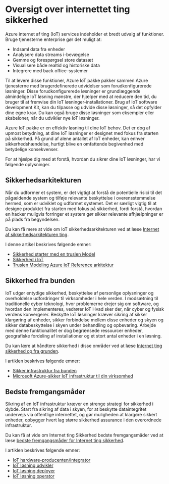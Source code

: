 <properties
   pageTitle="Oversigt over internettet ting sikkerhed | Microsoft Azure"
   description=" Azure internet af ting (IoT) services indeholder et bredt udvalg af funktioner. I denne artikel hjælper dig med at forstå, hvordan du sikrer dine IoT løsninger i Azure. "
   services="security"
   documentationCenter="na"
   authors="TomShinder"
   manager="MBaldwin"
   editor="TomSh"/>

<tags
   ms.service="security"
   ms.devlang="na"
   ms.topic="article"
   ms.tgt_pltfrm="na"
   ms.workload="na"
   ms.date="08/09/2016"
   ms.author="terrylan"/>

# <a name="internet-of-things-security-overview"></a>Oversigt over internettet ting sikkerhed

Azure internet af ting (IoT) services indeholder et bredt udvalg af funktioner. Bruge tjenesterne enterprise gør det muligt at:

- Indsaml data fra enheder
- Analysere data streams i-bevægelse
- Gemme og forespørgsel store datasæt
- Visualisere både realtid og historiske data
- Integrere med back office-systemer

Til at levere disse funktioner, Azure IoT pakke pakker sammen Azure tjenesterne med brugerdefinerede udvidelser som forudkonfigurerede løsninger. Disse forudkonfigurerede løsninger er grundlæggende almindelige IoT løsning mønstre, der hjælper med at reducere den tid, du bruger til at fremvise din IoT løsninger-installationer. Brug af IoT software development Kit, kan du tilpasse og udvide disse løsninger, så det opfylder dine egne krav. Du kan også bruge disse løsninger som eksempler eller skabeloner, når du udvikler nye IoT løsninger.

Azure IoT pakke er en effektiv løsning til dine IoT behov. Det er dog af upmost betydning, at dine IoT løsninger er designet med fokus fra starten på sikkerhed. På grund af alene antallet af IoT enheder, kan enhver sikkerhedshændelse, hurtigt blive en omfattende begivenhed med betydelige konsekvenser.

For at hjælpe dig med at forstå, hvordan du sikrer dine IoT løsninger, har vi følgende oplysninger.

## <a name="security-architecture"></a>Sikkerhedsarkitekturen

Når du udformer et system, er det vigtigt at forstå de potentielle risici til det pågældende system og tilføje relevante beskyttelse i overensstemmelse hermed, som er udviklet og udformet systemet. Det er særligt vigtig til at designe produktet fra starten med fokus på sikkerhed, fordi forstå, hvordan en hacker muligvis forringer et system gør sikker relevante afhjælpninger er på plads fra begyndelsen.

Du kan få mere at vide om IoT sikkerhedsarkitekturen ved at læse [Internet af sikkerhedsarkitekturen ting](../iot-suite/iot-security-architecture.md).

I denne artikel beskrives følgende emner:

- [Sikkerhed starter med en truslen Model](../iot-suite/iot-security-architecture.md#security-starts-with-a-threat-model)
- [Sikkerhed i IoT](../iot-suite/iot-security-architecture.md#security-in-iot)
- [Truslen Modeling Azure IoT Reference arkitektur](../iot-suite/iot-security-architecture.md#threat-modeling-the-azure-iot-reference-architecture)

## <a name="security-from-the-ground-up"></a>Sikkerhed fra bunden

IoT udgør entydige sikkerhed, beskyttelse af personlige oplysninger og overholdelse udfordringer til virksomheder i hele verden. I modsætning til traditionelle cyber teknologi, hvor problemerne drejer sig om software, og hvordan den implementeres, vedrører IoT Hvad sker der, når cyber og fysisk verdens konvergerer. Beskytte IoT løsninger kræver sikring af sikker klargøring af enheder, sikker forbindelse mellem disse enheder og skyen og sikker databeskyttelse i skyen under behandling og opbevaring. Arbejde med denne funktionalitet er dog begrænsede ressourcer enheder, geografiske fordeling af installationer og et stort antal enheder i en løsning.

Du kan lære at håndtere sikkerhed i disse områder ved at læse [Internet ting sikkerhed op fra grunden](../iot-suite/securing-iot-ground-up.md).

I artiklen beskrives følgende emner:

- [Sikker infrastruktur fra bunden](../iot-suite/securing-iot-ground-up.md#secure-infrastructure-from-the-ground-up)
- [Microsoft Azure-sikker IoT infrastruktur til din virksomhed](../iot-suite/securing-iot-ground-up.md#microsoft-azure---secure-iot-infrastructure-for-your-business)

## <a name="best-practices"></a>Bedste fremgangsmåder

Sikring af en IoT infrastruktur kræver en strenge strategi for sikkerhed i dybde. Start fra sikring af data i skyen, for at beskytte dataintegritet undervejs via offentlige internettet, og gør muligheden at klargøre sikkert enheder, opbygger hvert lag større sikkerhed assurance i den overordnede infrastruktur.

Du kan få at vide om Internet ting Sikkerhed bedste fremgangsmåder ved at læse [bedste fremgangsmåder for Internet ting sikkerhed](../iot-suite/iot-security-best-practices.md).

I artiklen beskrives følgende emner:

- [IoT hardware-producenten/integrator](../iot-suite/iot-security-best-practices.md#iot-hardware-manufacturerintegrator)
- [IoT løsning udvikler](../iot-suite/iot-security-best-practices.md#iot-solution-developer)
- [IoT løsning deployer](../iot-suite/iot-security-best-practices.md#iot-solution-deployer)
- [IoT løsning operator](../iot-suite/iot-security-best-practices.md#iot-solution-operator)
